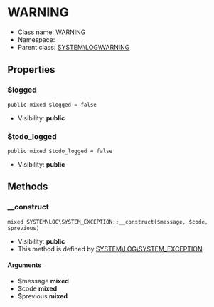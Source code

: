 WARNING
===============






* Class name: WARNING
* Namespace: 
* Parent class: [SYSTEM\LOG\WARNING](SYSTEM-LOG-WARNING)





Properties
----------


### $logged

    public mixed $logged = false





* Visibility: **public**


### $todo_logged

    public mixed $todo_logged = false





* Visibility: **public**


Methods
-------


### __construct

    mixed SYSTEM\LOG\SYSTEM_EXCEPTION::__construct($message, $code, $previous)





* Visibility: **public**
* This method is defined by [SYSTEM\LOG\SYSTEM_EXCEPTION](SYSTEM-LOG-SYSTEM_EXCEPTION)


#### Arguments
* $message **mixed**
* $code **mixed**
* $previous **mixed**


